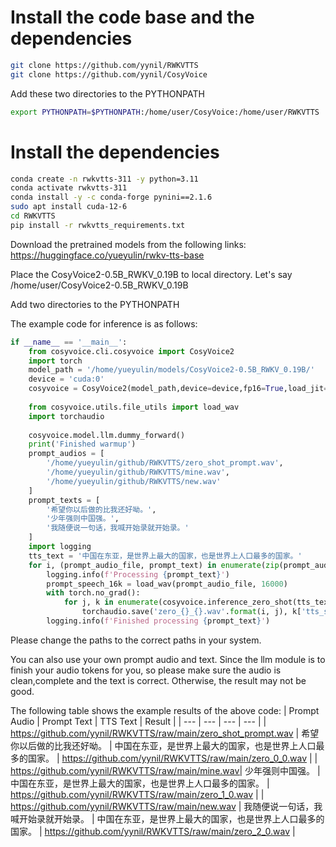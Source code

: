 # Install the code base and the dependencies
```bash
git clone https://github.com/yynil/RWKVTTS
git clone https://github.com/yynil/CosyVoice
```
Add these two directories to the PYTHONPATH
```bash
export PYTHONPATH=$PYTHONPATH:/home/user/CosyVoice:/home/user/RWKVTTS
```
# Install the dependencies
```bash
conda create -n rwkvtts-311 -y python=3.11
conda activate rwkvtts-311
conda install -y -c conda-forge pynini==2.1.6
sudo apt install cuda-12-6  
cd RWKVTTS
pip install -r rwkvtts_requirements.txt
``` 

Download the pretrained models from the following links:
https://huggingface.co/yueyulin/rwkv-tts-base

Place the CosyVoice2-0.5B_RWKV_0.19B to local directory. Let's say /home/user/CosyVoice2-0.5B_RWKV_0.19B

Add two directories to the PYTHONPATH

The example code for inference is as follows:
```python
if __name__ == '__main__':
    from cosyvoice.cli.cosyvoice import CosyVoice2
    import torch
    model_path = '/home/yueyulin/models/CosyVoice2-0.5B_RWKV_0.19B/'
    device = 'cuda:0'
    cosyvoice = CosyVoice2(model_path,device=device,fp16=True,load_jit=True)
    
    from cosyvoice.utils.file_utils import load_wav
    import torchaudio
    
    cosyvoice.model.llm.dummy_forward()
    print('Finished warmup')
    prompt_audios = [
        '/home/yueyulin/github/RWKVTTS/zero_shot_prompt.wav',
        '/home/yueyulin/github/RWKVTTS/mine.wav',
        '/home/yueyulin/github/RWKVTTS/new.wav'
    ]
    prompt_texts = [
        '希望你以后做的比我还好呦。',
        '少年强则中国强。',
        '我随便说一句话，我喊开始录就开始录。'
    ]
    import logging
    tts_text = '中国在东亚，是世界上最大的国家，也是世界上人口最多的国家。'
    for i, (prompt_audio_file, prompt_text) in enumerate(zip(prompt_audios, prompt_texts)):
        logging.info(f'Processing {prompt_text}')
        prompt_speech_16k = load_wav(prompt_audio_file, 16000)
        with torch.no_grad():
            for j, k in enumerate(cosyvoice.inference_zero_shot(tts_text,prompt_text, prompt_speech_16k, stream=False,speed=1.)):
                torchaudio.save('zero_{}_{}.wav'.format(i, j), k['tts_speech'], cosyvoice.sample_rate)
        logging.info(f'Finished processing {prompt_text}')
```
Please change the paths to the correct paths in your system.

You can also use your own prompt audio and text. Since the llm module is to finish your audio tokens for you, so please make sure the audio is clean,complete and the text is correct. Otherwise, the result may not be good.

The following table shows the example results of the above code:
| Prompt Audio | Prompt Text | TTS Text | Result |
| --- | --- | --- | --- |
| https://github.com/yynil/RWKVTTS/raw/main/zero_shot_prompt.wav | 希望你以后做的比我还好呦。 | 中国在东亚，是世界上最大的国家，也是世界上人口最多的国家。 | https://github.com/yynil/RWKVTTS/raw/main/zero_0_0.wav |
| https://github.com/yynil/RWKVTTS/raw/main/mine.wav| 少年强则中国强。 | 中国在东亚，是世界上最大的国家，也是世界上人口最多的国家。 | https://github.com/yynil/RWKVTTS/raw/main/zero_1_0.wav |
| https://github.com/yynil/RWKVTTS/raw/main/new.wav | 我随便说一句话，我喊开始录就开始录。 | 中国在东亚，是世界上最大的国家，也是世界上人口最多的国家。 | https://github.com/yynil/RWKVTTS/raw/main/zero_2_0.wav |
